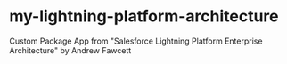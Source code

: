# my-lightning-platform-architecture
Custom Package App from "Salesforce Lightning Platform Enterprise Architecture" by Andrew Fawcett
